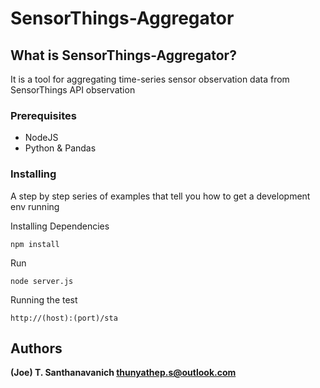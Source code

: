 # SensorThings-Aggregator

## What is SensorThings-Aggregator?

It is a tool for aggregating time-series sensor observation data from SensorThings API observation

### Prerequisites

* NodeJS
* Python & Pandas

### Installing

A step by step series of examples that tell you how to get a development env running

Installing Dependencies

```
npm install
```

Run

```
node server.js
```
Running the test

```
http://(host):(port)/sta
```

## Authors
**(Joe) T. Santhanavanich <thunyathep.s@outlook.com>** 

